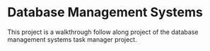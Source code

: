 # Database Management Systems

This project is a walkthrough follow along project of the database management systems task manager project.